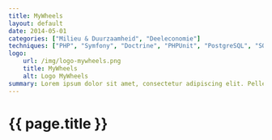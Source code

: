 ```yaml
---
title: MyWheels
layout: default
date: 2014-05-01
categories: ["Milieu & Duurzaamheid", "Deeleconomie"]
techniques: ["PHP", "Symfony", "Doctrine", "PHPUnit", "PostgreSQL", "SQLite", "Redis", "Composer", "Git", "Jira", "Github"]
logo:
    url: /img/logo-mywheels.png
    title: MyWheels
    alt: Logo MyWheels
summary: Lorem ipsum dolor sit amet, consectetur adipiscing elit. Pellentesque vel velit diam. Nunc accumsan, urna in ornare cursus, quam risus dapibus erat, vel efficitur felis magna molestie orci. Pellentesque risus arcu, malesuada ac odio et, tincidunt mattis est. Etiam justo ligula, pulvinar eu convallis eu, semper vitae velit. Nullam at cursus felis. Fusce eget vestibulum turpis, quis pellentesque est. Nunc in volutpat est. Fusce laoreet, mi in suscipit semper, turpis nisl condimentum lorem, quis facilisis erat urna et augue. Vestibulum cursus vestibulum purus, in mattis quam elementum non. Pellentesque lacinia sagittis orci, eget ultricies odio. Ut vitae iaculis felis. Suspendisse potenti. Morbi facilisis ex in dolor accumsan pellentesque. Suspendisse eu elit metus. Nunc tincidunt tortor a nunc vulputate, id commodo magna porta.
---
```

# {{ page.title }}
